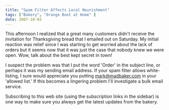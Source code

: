 ```yaml
---
title: "Spam Filter Affects Local Nourishment"
tags: ["Bakery", "Orange Boot at Home" ] 
date: 2007-10-03
---
```


This afternoon I realized that a great many customers didn't receive the invitation for Thanksgiving bread that I emailed out on Saturday. My initial reaction was relief since I was starting to get worried about the lack of orders but it seems now that it was just the case that nobody knew we were open. Wow, talk about the best kept secret in town!

I suspect the problem was that I put the word 'Order' in the subject line, or perhaps it was my sending email address. If your spam filter allows white-listing, I sure would appreciate you putting mark@madbaker.com in your 'allowed list.' If this becomes a lingering problem I'll investigate a bulk email service.

Subscribing to this web site (using the subscription links in the sidebar) is one way to make sure you always get the latest updates from the bakery.
